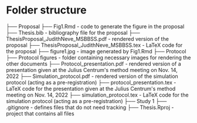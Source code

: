 # Folder structure

├── Proposal
    ├── Fig1.Rmd - code to generate the figure in the proposal
    ├── Thesis.bib - bibliography file for the proposal
    ├── ThesisProposal_JudithNeve_MSBBSS.pdf - rendered version of the proposal
    ├── ThesisProposal_JudithNeve_MSBBSS.tex - LaTeX code for the proposal
    ├── figure1.jpg - image generated by Fig1.Rmd
├── Protocol
    ├── Protocol figures - folder containing necessary images for rendering the other documents
    ├── Protocol_presentation.pdf - rendered version of a presentation given at the Julius Centrum's method meeting on Nov. 14, 2022
    ├── Simulation_protocol.pdf - rendered version of the simulation protocol (acting as a pre-registration)
    ├── protocol_presentation.tex - LaTeX code for the presentation given at the Julius Centrum's method meeting on Nov. 14, 2022
    ├── simulation_protocol.tex - LaTeX code for the simulation protocol (acting as a pre-registration)
├── Study 1
├── .gitignore - defines files that do not need tracking
├── Thesis.Rproj - project that contains all files
